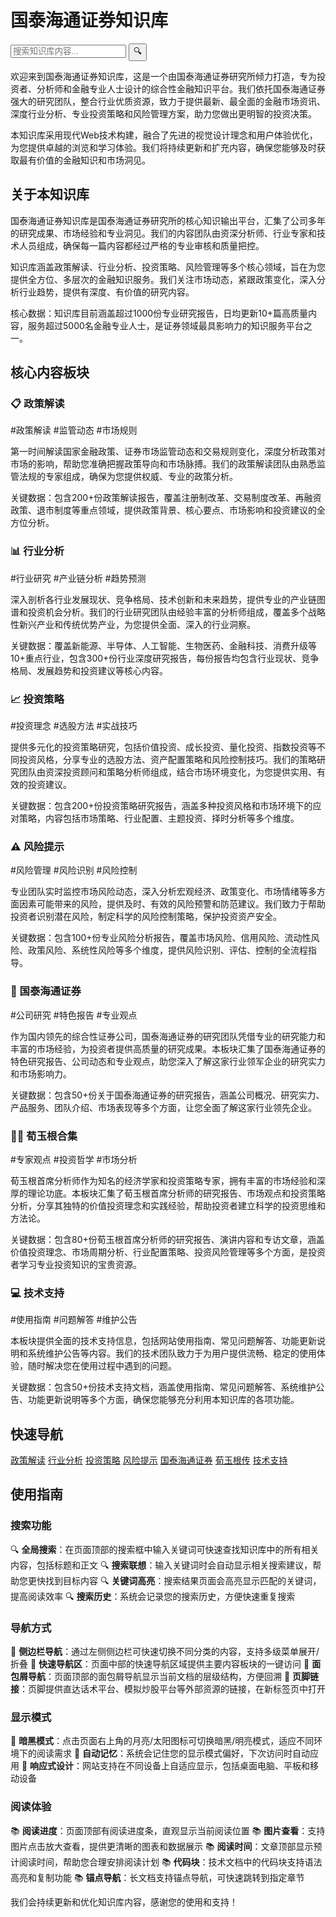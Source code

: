 # 国泰海通证券知识库

<!-- 搜索框 - 放置在页面标题下方 -->
<div class="search-section">
  <div class="search-container">
    <div class="search-wrapper">
      <input type="text" id="header-search-input" placeholder="搜索知识库内容..." autocomplete="off" />
      <button id="header-search-btn">🔍</button>
      <!-- 搜索联想结果容器 -->
      <div id="search-suggestions" class="search-suggestions"></div>
    </div>
  </div>
</div>

欢迎来到国泰海通证券知识库，这是一个由国泰海通证券研究所倾力打造，专为投资者、分析师和金融专业人士设计的综合性金融知识平台。我们依托国泰海通证券强大的研究团队，整合行业优质资源，致力于提供最新、最全面的金融市场资讯、深度行业分析、专业投资策略和风险管理方案，助力您做出更明智的投资决策。

本知识库采用现代Web技术构建，融合了先进的视觉设计理念和用户体验优化，为您提供卓越的浏览和学习体验。我们将持续更新和扩充内容，确保您能够及时获取最有价值的金融知识和市场洞见。

## 关于本知识库

国泰海通证券知识库是国泰海通证券研究所的核心知识输出平台，汇集了公司多年的研究成果、市场经验和专业洞见。我们的内容团队由资深分析师、行业专家和技术人员组成，确保每一篇内容都经过严格的专业审核和质量把控。

知识库涵盖政策解读、行业分析、投资策略、风险管理等多个核心领域，旨在为您提供全方位、多层次的金融知识服务。我们关注市场动态，紧跟政策变化，深入分析行业趋势，提供有深度、有价值的研究内容。

<span class="data-number">核心数据：</span>知识库目前涵盖超过1000份专业研究报告，日均更新10+篇高质量内容，服务超过5000名金融专业人士，是证券领域最具影响力的知识服务平台之一。

## 核心内容板块

### 📋 政策解读
<span class="tag">#政策解读 #监管动态 #市场规则</span>

第一时间解读国家金融政策、证券市场监管动态和交易规则变化，深度分析政策对市场的影响，帮助您准确把握政策导向和市场脉搏。我们的政策解读团队由熟悉监管法规的专家组成，确保为您提供权威、专业的政策分析。

<span class="data-number">关键数据：</span>包含200+份政策解读报告，覆盖注册制改革、交易制度改革、再融资政策、退市制度等重点领域，提供政策背景、核心要点、市场影响和投资建议的全方位分析。

### 📊 行业分析
<span class="tag">#行业研究 #产业链分析 #趋势预测</span>

深入剖析各行业发展现状、竞争格局、技术创新和未来趋势，提供专业的产业链图谱和投资机会分析。我们的行业研究团队由经验丰富的分析师组成，覆盖多个战略性新兴产业和传统优势产业，为您提供全面、深入的行业洞察。

<span class="data-number">关键数据：</span>覆盖新能源、半导体、人工智能、生物医药、金融科技、消费升级等10+重点行业，包含300+份行业深度研究报告，每份报告均包含行业现状、竞争格局、发展趋势和投资建议等核心内容。

### 📈 投资策略
<span class="tag">#投资理念 #选股方法 #实战技巧</span>

提供多元化的投资策略研究，包括价值投资、成长投资、量化投资、指数投资等不同投资风格，分享专业的选股方法、资产配置策略和风险控制技巧。我们的策略研究团队由资深投资顾问和策略分析师组成，结合市场环境变化，为您提供实用、有效的投资建议。

<span class="data-number">关键数据：</span>包含200+份投资策略研究报告，涵盖多种投资风格和市场环境下的应对策略，内容包括市场策略、行业配置、主题投资、择时分析等多个维度。

### ⚠️ 风险提示
<span class="tag">#风险管理 #风险识别 #风险控制</span>

专业团队实时监控市场风险动态，深入分析宏观经济、政策变化、市场情绪等多方面因素可能带来的风险，提供及时、有效的风险预警和防范建议。我们致力于帮助投资者识别潜在风险，制定科学的风险控制策略，保护投资资产安全。

<span class="data-number">关键数据：</span>包含100+份专业风险分析报告，覆盖市场风险、信用风险、流动性风险、政策风险、系统性风险等多个维度，提供风险识别、评估、控制的全流程指导。

### 🏢 国泰海通证券
<span class="tag">#公司研究 #特色报告 #专业观点</span>

作为国内领先的综合性证券公司，国泰海通证券的研究团队凭借专业的研究能力和丰富的市场经验，为投资者提供高质量的研究成果。本板块汇集了国泰海通证券的特色研究报告、公司动态和专业观点，助您深入了解这家行业领军企业的研究实力和市场影响力。

<span class="data-number">关键数据：</span>包含50+份关于国泰海通证券的研究报告，涵盖公司概况、研究实力、产品服务、团队介绍、市场表现等多个方面，让您全面了解这家行业领先企业。

### 👨🏫 荀玉根合集
<span class="tag">#专家观点 #投资哲学 #市场分析</span>

荀玉根首席分析师作为知名的经济学家和投资策略专家，拥有丰富的市场经验和深厚的理论功底。本板块汇集了荀玉根首席分析师的研究报告、市场观点和投资策略分析，分享其独特的价值投资理念和实践经验，帮助投资者建立科学的投资思维和方法论。

<span class="data-number">关键数据：</span>包含80+份荀玉根首席分析师的研究报告、演讲内容和专访文章，涵盖价值投资理念、市场周期分析、行业配置策略、投资风险管理等多个方面，是投资者学习专业投资知识的宝贵资源。

### 💻 技术支持
<span class="tag">#使用指南 #问题解答 #维护公告</span>

本板块提供全面的技术支持信息，包括网站使用指南、常见问题解答、功能更新说明和系统维护公告等内容。我们的技术团队致力于为用户提供流畅、稳定的使用体验，随时解决您在使用过程中遇到的问题。

<span class="data-number">关键数据：</span>包含50+份技术支持文档，涵盖使用指南、常见问题解答、系统维护公告、功能更新说明等多个方面，确保您能够充分利用本知识库的各项功能。

## 快速导航

<div class="quick-navigation">
  <a href="/policy/">政策解读</a>
  <a href="/industry/">行业分析</a>
  <a href="/strategy/">投资策略</a>
  <a href="/risk/">风险提示</a>
  <a href="/国泰海通证券/">国泰海通证券</a>
  <a href="/名师合集/荀玉根传/">荀玉根传</a>
  <a href="/技术/">技术支持</a>
</div>

## 使用指南

### 搜索功能
🔍 **全局搜索**：在页面顶部的搜索框中输入关键词可快速查找知识库中的所有相关内容，包括标题和正文
🔍 **搜索联想**：输入关键词时会自动显示相关搜索建议，帮助您更快找到目标内容
🔍 **关键词高亮**：搜索结果页面会高亮显示匹配的关键词，提高阅读效率
🔍 **搜索历史**：系统会记录您的搜索历史，方便快速重复搜索

### 导航方式
📱 **侧边栏导航**：通过左侧侧边栏可快速切换不同分类的内容，支持多级菜单展开/折叠
📱 **快速导航区**：页面中部的快速导航区域提供主要内容板块的一键访问
📱 **面包屑导航**：页面顶部的面包屑导航显示当前文档的层级结构，方便回溯
📱 **页脚链接**：页脚提供直达话术平台、模拟炒股平台等外部资源的链接，在新标签页中打开

### 显示模式
🌙 **暗黑模式**：点击页面右上角的月亮/太阳图标可切换暗黑/明亮模式，适应不同环境下的阅读需求
🌙 **自动记忆**：系统会记住您的显示模式偏好，下次访问时自动应用
🌙 **响应式设计**：网站支持在不同设备上自适应显示，包括桌面电脑、平板和移动设备

### 阅读体验
📚 **阅读进度**：页面顶部有阅读进度条，直观显示当前阅读位置
📚 **图片查看**：支持图片点击放大查看，提供更清晰的图表和数据展示
📚 **阅读时间**：文章顶部显示预计阅读时间，帮助您合理安排阅读计划
📚 **代码块**：技术文档中的代码块支持语法高亮和复制功能
📚 **锚点导航**：长文档支持锚点导航，可快速跳转到指定章节

我们会持续更新和优化知识库内容，感谢您的使用和支持！